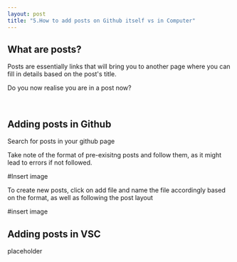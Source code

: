 ```yaml
---
layout: post
title: "5.How to add posts on Github itself vs in Computer"
---
```

<html> 
  <body>
    <h2>What are posts?</h2>
    <p>Posts are essentially links that will bring you to another page where you can fill in details based on the post's title.</p>
    <p>Do you now realise you are in a post now?</p>
    <br />
    <h2>Adding posts in Github</h2>
    <p>Search for posts in your github page</p>
    <p>Take note of the format of pre-exisitng posts and follow them, as it might lead to errors if not followed.</p>
    #Insert image
    <p>To create new posts, click on add file and name the file accordingly based on the format, as well as following the post layout</p>
    #insert image
    <h2>Adding posts in VSC</h2>
    <p>placeholder</p>
  </body>
</html>

